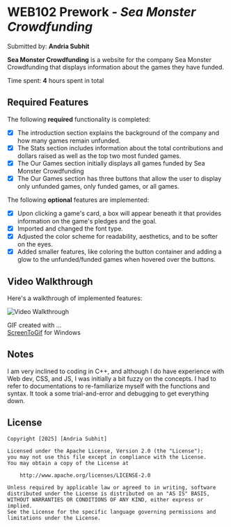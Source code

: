 # WEB102 Prework - *Sea Monster Crowdfunding*

Submitted by: **Andria Subhit**

**Sea Monster Crowdfunding** is a website for the company Sea Monster Crowdfunding that displays information about the games they have funded.

Time spent: **4** hours spent in total

## Required Features

The following **required** functionality is completed:

* [X] The introduction section explains the background of the company and how many games remain unfunded.
* [X] The Stats section includes information about the total contributions and dollars raised as well as the top two most funded games.
* [X] The Our Games section initially displays all games funded by Sea Monster Crowdfunding
* [X] The Our Games section has three buttons that allow the user to display only unfunded games, only funded games, or all games.

The following **optional** features are implemented:

* [X] Upon clicking a game's card, a box will appear beneath it that provides information on the game's pledges and the goal. 
* [X] Imported and changed the font type.
* [X] Adjusted the color scheme for readability, aesthetics, and to be softer on the eyes.
* [X] Added smaller features, like coloring the button container and adding a glow to the unfunded/funded games when hovered over the buttons.

## Video Walkthrough

Here's a walkthrough of implemented features:

<img src='https://i.imgur.com/WB4AZyb.gif' title='Andria Subhit - Video Walkthrough' width='' alt='Video Walkthrough' />

<!-- Replace this with whatever GIF tool you used! -->
GIF created with ...  
[ScreenToGif](https://www.screentogif.com/) for Windows
<!-- Recommended tools:
[Kap](https://getkap.co/) for macOS
[ScreenToGif](https://www.screentogif.com/) for Windows
[peek](https://github.com/phw/peek) for Linux. -->

## Notes

I am very inclined to coding in C++, and although I do have experience with Web dev, CSS, and JS, I was initially a bit fuzzy on the concepts. I  had to refer to documentations to re-familiarize myself with the functions and syntax. It took a some trial-and-error and debugging to get everything down.

## License

    Copyright [2025] [Andria Subhit]

    Licensed under the Apache License, Version 2.0 (the "License");
    you may not use this file except in compliance with the License.
    You may obtain a copy of the License at

        http://www.apache.org/licenses/LICENSE-2.0

    Unless required by applicable law or agreed to in writing, software
    distributed under the License is distributed on an "AS IS" BASIS,
    WITHOUT WARRANTIES OR CONDITIONS OF ANY KIND, either express or implied.
    See the License for the specific language governing permissions and
    limitations under the License.
